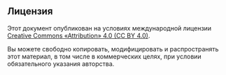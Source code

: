 ## Лицензия

Этот документ опубликован на условиях международной лицензии [Creative Commons «Attribution» 4.0 (CC BY 4.0)](https://creativecommons.org/licenses/by/4.0/deed.ru).

Вы можете свободно копировать, модифицировать и распространять этот материал, в том числе в коммерческих целях, при условии обязательного указания авторства.
